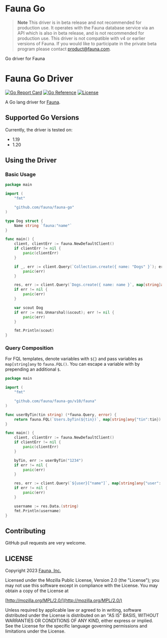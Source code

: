 # Fauna Go

> **Note**
> This driver is in beta release and not recommended for production use. It operates with the Fauna database service via an API which is also in beta release, and is not recommended for production use. This driver is not compatible with v4 or earlier versions of Fauna. If you would like to participate in the private beta program please contact product@fauna.com.

Go driver for Fauna

# Fauna Go Driver

[![Go Report Card](https://goreportcard.com/badge/github.com/fauna/fauna-go)](https://goreportcard.com/report/github.com/fauna/fauna-go)
[![Go Reference](https://pkg.go.dev/badge/github.com/fauna/fauna-go.svg)](https://pkg.go.dev/github.com/fauna/fauna-go)
[![License](https://img.shields.io/badge/license-MPL_2.0-blue.svg?maxAge=2592000)](https://raw.githubusercontent.com/fauna/fauna-go/main/LICENSE)

A Go lang driver for [Fauna](https://fauna.com/).

## Supported Go Versions

Currently, the driver is tested on:
- 1.19
- 1.20

## Using the Driver

### Basic Usage

```go
package main

import (
	"fmt"

	"github.com/fauna/fauna-go"
)

type Dog struct {
	Name string `fauna:"name"`
}

func main() {
	client, clientErr := fauna.NewDefaultClient()
	if clientErr != nil {
		panic(clientErr)
	}

	if _, err := client.Query(`Collection.create({ name: "Dogs" }`); err != nil {
		panic(err)
	}

	res, err := client.Query(`Dogs.create({ name: name }`, map[string]any{"name": "Scout"})
	if err != nil {
		panic(err)
	}

    var scout Dog
    if err := res.Unmarshal(&scout); err != nil {
        panic(err)
    }

	fmt.Println(scout)
}
```

### Query Composition

For FQL templates, denote variables with `${}` and pass variables as `map[string]any` to `fauna.FQL()`. You can escape a variable with by prepending
an additional `$`.

```go
package main

import (
	"fmt"

	"github.com/fauna/fauna-go/v10/fauna"
)

func userByTin(tin string) (*fauna.Query, error) {
    return fauna.FQL(`Users.byTin(${tin})`, map[string]any{"tin":tin})
}

func main() {
	client, clientErr := fauna.NewDefaultClient()
	if clientErr != nil {
		panic(clientErr)
	}

    byTin, err := userByTin("1234")
    if err != nil {
        panic(err)
    }

    res, err := client.Query(`${user}["name"]`, map[string]any{"user": byTin})
	if err != nil {
		panic(err)
	}

    username := res.Data.(string)
	fmt.Println(username)
}

```

## Contributing

GitHub pull requests are very welcome.

## LICENSE

Copyright 2023 [Fauna, Inc.](https://fauna.com/)

Licensed under the Mozilla Public License, Version 2.0 (the
"License"); you may not use this software except in compliance with
the License. You may obtain a copy of the License at

[http://mozilla.org/MPL/2.0/](http://mozilla.org/MPL/2.0/)

Unless required by applicable law or agreed to in writing, software
distributed under the License is distributed on an "AS IS" BASIS,
WITHOUT WARRANTIES OR CONDITIONS OF ANY KIND, either express or
implied. See the License for the specific language governing
permissions and limitations under the License.
